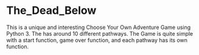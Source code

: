 # The_Dead_Below
This is a unique and interesting Choose Your Own Adventure Game using Python 3. The has around 10 different pathways. The Game is quite simple with a start function, game over function, and each pathway has its own function.
